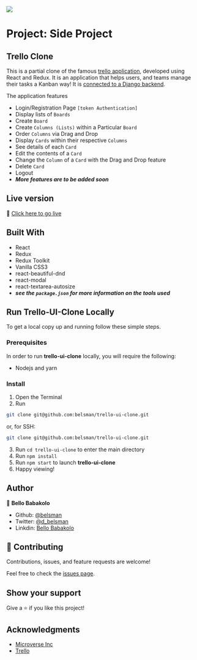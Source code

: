 ![](https://img.shields.io/badge/Microverse-blueviolet)

# Project: Side Project
## Trello Clone

This is a partial clone of the famous [trello application](https://trello.com/), developed using React and Redux. It is an application that helps users, and teams manage their tasks a Kanban way! It is [connected to a Django backend](https://github.com/belsman/Tasks-Tracker-API).

The application features
- Login/Registration Page ```[token Authentication]```
- Display lists of ```Boards```
- Create ```Board```
- Create ```Columns (Lists)``` within a Particular ```Board```
- Order ```Columns``` via Drag and Drop
- Display ```Cards``` within their respective ```Columns```
- See details of each ```Card```
- Edit the contents of a ```Card```
- Change the ```Column``` of a ```Card``` with the Drag and Drop feature
- Delete ```Card```
- Logout
- ***More features are to be added soon***

## Live version

🔗 [Click here to go live](https://kanban-board-by-belsman.netlify.app/)

## Built With

- React
- Redux
- Redux Toolkit
- Vanilla CSS3
- react-beautiful-dnd
- react-modal
- react-textarea-autosize
- ***see the ```package.json``` for more information on the tools used***

## Run Trello-UI-Clone Locally

To get a local copy up and running follow these simple steps.

### Prerequisites

In order to run **trello-ui-clone** locally, you will require the following:
- Nodejs and yarn

### Install

1) Open the Terminal
2) Run

```sh
git clone git@github.com:belsman/trello-ui-clone.git
```

or, for SSH:

```sh
git clone git@github.com:belsman/trello-ui-clone.git
```

3) Run ```cd trello-ui-clone``` to enter the main directory
4) Run ```npm install```
5) Run `npm start` to launch **trello-ui-clone**
6) Happy viewing!

## Author

👤 **Bello Babakolo**

- Github: [@belsman](https://github.com/belsman)
- Twitter: [@d_belsman](https://twitter.com/d_belsman)
- Linkdin: [Bello Babakolo](https://www.linkedin.com/in/bello-babakolo-b23b17145/)


## 🤝 Contributing

Contributions, issues, and feature requests are welcome!

Feel free to check the [issues page](issues/).

## Show your support

Give a ⭐️ if you like this project!

## Acknowledgments

- [Microverse Inc](https://www.microverse.org/)
- [Trello](https://trello.com/)
